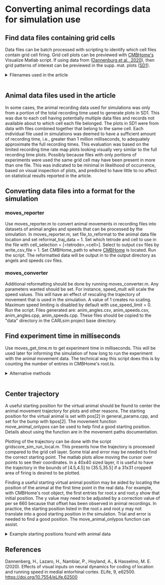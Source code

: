 Converting animal recordings data for simulation use
====================================================

## Find data files containing grid cells

Data files can be batch processed with scripting to identify which cell files contain grid cell firing. Grid cell plots can be previewed with [CMBHome's](https://github.com/hasselmonians/CMBHOME) Visualize Matlab script. If using data from ([Dannenburg et al., 2020](https://elifesciences.org/articles/62500)), then grid patterns of interest can be previewed in the supp. mat. plots ([SD1](https://cdn.elifesciences.org/articles/62500/elife-62500-fig6-data1-v2.pdf)).
<br><details>
<summary>Filenames used in the article</summary>
In the article's Fig 2., filenames used for experiments were: 
<br>* 191108_S1_lightVSdarkness_cells11and12.mat tetrode 1 cell 9 (T1C9) for small-grid scale.
<br>* merged_sessions_ArchTChAT#22_cell1.mat T2C1 for medium-grid scale.
<br>* GCaMP6fChAT10_gridCell_mergedSessions.mat T2C1 for large-grid scale.
<br>
<br>Any users wanting to use this specific data should please contact us for it.
</details><br>

## Animal data files used in the article

In some cases, the animal recording data used for simulations was only from a portion of the total recording time used to generate plots in SD1. This was due to each cell having potentially multiple data files and records not available about to which cell each file belonged. The plots in SD1 were from data with files combined together that belong to the same cell. Each individual file used in simulations was deemed to have a sufficient amount of recording time, i.e., greater than 1 million milliseconds, to adequately approximate the full recording times. This evaluation was based on the limited recording time rate map plots looking visually very similar to the full recording time plots. Possibly because files with only portions of experiments were used the same grid cell may have been present in more than one file. This was indicated to be minimal in likelihood of occurrence, based on visual inspection of plots, and predicted to have little to no affect on statistical results reported in the article.

## Converting data files into a format for the simulation

### moves_reporter

Use moves_reporter.m to convert animal movements in recording files into datasets of animal angles and speeds that can be processed by the simulation. In moves_reporter.m, set file_to_reformat to the animal data file location and set reformat_traj_data = 1. Set which tetrode and cell to use in the file with cell_selection = \[\<tetrode\>,\<cell\>\]. Select to output csv files by write_csv_file = 1. Set CMBHome_path to where [CMBHome](https://github.com/hasselmonians/CMBHOME) is located.	Run the script. The reformatted data will be output in to the output directory as angels and speeds csv files.

### moves_converter

Additional reformatting should be done by running moves_converter.m. Any parameters wanted should be set. For instance, speed_mult will scale the speed values. This will have an effect of rescaling the trajectory of movement that is used in the simulation. A value of 1 creates no scaling. Maximum speed limiting is disabled by default with use_speed_limit = 0. Run the script. Files generated are: anim_angles.csv, anim_speeds.csv, anim_angles.cpp, anim_speeds.cpp. These files should be copied to the "data" directory in the CARLsim project base directory.

## Find experiment time in milliseconds

Use moves_get_time.m to get experiment time in milliseconds. This will be used later for informing the simulation of how long to run the experiment with the animal movement data. The technical way this script does this is by counting the number of entries in CMBHome's root.ts.

<details>
<summary>Alternative methods</summary>
Alternative 1
<br>An alternative way to find this is to use CMBHome's Visualize script and plot the trajectory. From plot data, calculate floor((1 / num_spikes_per_sec) * total_spikes) = seconds_in_epoch. E.g., a large-grid scale cell was found to have 8553ms.
<br>
<br>Alternative 2
<br>Open CMBHome's root object in the workspace. Open root.ts. Add up all timesteps listed there (num_entries of timesteps). Then (num_entries * timestep)/1000 = seconds in sim. For example, 8553860 ms has been found for a large-grid scale cell. 1440140 ms has been found for a small-grid scale cell. Alt. 2 gives a more exact count but can be confirmed with alt. 1.
</details><br>

## Center trajectory

A useful starting position for the virtual animal should be found to center the animal movement trajectory for plots and other reasons. The starting position for the virtual animal is set with pos\[2\] in general_params.cpp, and set for the bump with bpos\[2\]. The movement function move_animal_onlypos can be used to help find a good starting position. Details about using the function are in the movement paths documentation. 

Plotting of the trajectory can be done with the script gridscore_sim_run_local.m. This presents how the trajectory is processed compared to the grid cell layer. Some trial and error may be needed to find the correct starting point. The matlab plots allow moving the cursor over points to see their coordinates. In a 40x40 sized layer, it is useful to have the trajectory in the bounds of \[4.5,4.5\] to \[35.5,35.5\] if a 31x31 cropped area of firing is desired to be plotted. 

Finding a useful starting virtual animal position may be aided by locating the position of the animal at the first time point in the real data. For example, with CMBHome's root object, the first entries for root.x and root.y show that initial position. The y value may need to be adjusted by a correction value of per se 660 because that offset has been observed in animal recordings. In practice, the starting position listed in the root.x and root.y may not translate into a good starting position in the simulation. Trial and error is needed to find a good position. The move_animal_onlypos function can assist.

<details>
<summary>Example starting positions found with animal data</summary>
Some starting positions found to work reasonably well are:
<br>* Large-grid scale (GCaMP6fChAT10_gridCell_mergedSessions.mat):
<br>pos\[2\]={28.5,16.75} (40x40 grid cell layer)
<br>pos\[2\]={30,18} (42x42 grid cell layer possibly)
<br>* Medium-grid scale (merged_sessions_ArchTChAT#22_cell1.mat):
<br>pos\[2\]={27.5,12.5} (40x40 grid cell layer with 32x32 cropped plot and grid_pattern_scale = 1.0)
<br>pos\[2\]={26.5,12.5} (40x40 grid cell layer with 31x31 cropped plot and grid_pattern_scale = 0.95)
<br>pos\[2\]={28,14} (42x42 grid cell layer)
<br>pos\[2\]={22,7.75} (30x30 grid cell layer with grid_pattern_scale = 0.95)
<br>* Small-grid scale (191108_S1_lightVSdarkness_cells11and12.mat):
<br>pos\[2\]={21,27} (40x40 grid cell layer)
<br>pos\[2\]={23,29} (42x42 grid cell layer possibly)
</details>

## References

Dannenberg, H., Lazaro, H., Nambiar, P., Hoyland, A., & Hasselmo, M. E. (2020). Effects of visual inputs on neural dynamics for coding of location and running speed in medial entorhinal cortex. ELife, 9, e62500. https://doi.org/10.7554/eLife.62500
